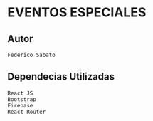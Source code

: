 # EVENTOS ESPECIALES

## Autor

    Federico Sabato

## Dependecias Utilizadas

    React JS
	Bootstrap
	Firebase
	React Router